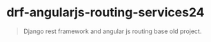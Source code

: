 # drf-angularjs-routing-services24
> Django rest framework and angular js routing base old project.
